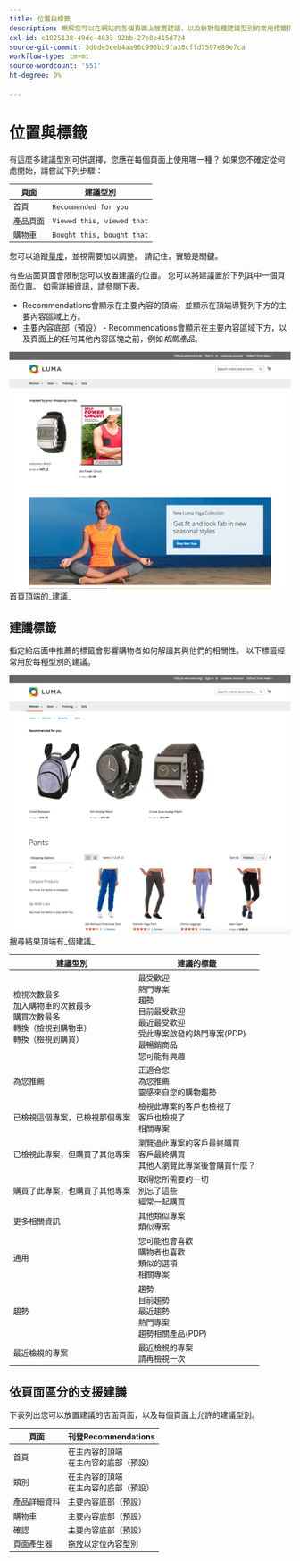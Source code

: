 ```yaml
---
title: 位置與標籤
description: 瞭解您可以在網站的各個頁面上放置建議，以及針對每種建議型別的常用標籤提供建議。
exl-id: e1025138-49dc-4833-92bb-27e8e415d724
source-git-commit: 3d0de3eeb4aa96c996bc9fa38cffd7597e89e7ca
workflow-type: tm+mt
source-wordcount: '551'
ht-degree: 0%

---
```


# 位置與標籤

有這麼多建議型別可供選擇，您應在每個頁面上使用哪一種？ 如果您不確定從何處開始，請嘗試下列步驟：

| 頁面 | 建議型別 |
|---|---|
| 首頁 | `Recommended for you` |
| 產品頁面 | `Viewed this, viewed that` |
| 購物車 | `Bought this, bought that` |

您可以追蹤[量度](workspace.md)，並視需要加以調整。 請記住，實驗是關鍵。

有些店面頁面會限制您可以放置建議的位置。 您可以將建議置於下列其中一個頁面位置。 如需詳細資訊，請參閱下表。

- Recommendations會顯示在主要內容的頂端，並顯示在頂端導覽列下方的主要內容區域上方。
- 主要內容底部（預設） - Recommendations會顯示在主要內容區域下方，以及頁面上的任何其他內容區塊之前，例如&#x200B;_相關產品_。

![建議位置](assets/storefront-home-page-top.png)
首頁頂端的_建議_

## 建議標籤

指定給店面中推薦的標籤會影響購物者如何解讀其與他們的相關性。 以下標籤經常用於每種型別的建議。

![建議位置](assets/storefront-search-results-top.png)
搜尋結果頂端有_個建議_

| 建議型別 | 建議的標籤 |
|---|---|
| 檢視次數最多<br>加入購物車的次數最多<br>購買次數最多<br>轉換（檢視到購物車）<br>轉換（檢視到購買） | 最受歡迎<br>熱門專案<br>趨勢<br>目前最受歡迎<br>最近最受歡迎<br>受此專案啟發的熱門專案(PDP)<br>最暢銷商品<br>您可能有興趣 |
| 為您推薦 | 正適合您<br>為您推薦<br>靈感來自您的購物趨勢 |
| 已檢視這個專案，已檢視那個專案 | 檢視此專案的客戶也檢視了<br>客戶也檢視了<br>相關專案 |
| 已檢視此專案，但購買了其他專案 | 瀏覽過此專案的客戶最終購買<br>客戶最終購買<br>其他人瀏覽此專案後會購買什麼？ |
| 購買了此專案，也購買了其他專案 | 取得您所需要的一切<br>別忘了這些<br>經常一起購買 |
| 更多相關資訊 | 其他類似專案<br>類似專案 |
| 通用 | 您可能也會喜歡<br>購物者也喜歡<br>類似的選項<br>相關專案 |
| 趨勢 | 趨勢<br>目前趨勢<br>最近趨勢<br>熱門專案<br>趨勢相關產品(PDP) |
| 最近檢視的專案 | 最近檢視的專案<br>請再檢視一次 |

## 依頁面區分的支援建議

下表列出您可以放置建議的店面頁面，以及每個頁面上允許的建議型別。

| 頁面 | 刊登Recommendations |
|---|---|
| 首頁 | 在主內容的頂端<br>在主內容的底部（預設） | 檢視次數最多<br>購買次數最多<br>加入購物車次數最多<br>為您推薦<br>趨勢分析 |
| 類別 | 在主內容的頂端<br>在主內容的底部（預設） | 檢視次數最多<br>購買次數最多<br>加入購物車次數最多<br>為您推薦<br>趨勢分析 |
| 產品詳細資料 | 主要內容底部（預設） | 檢視次數最多<br>購買次數最多<br>加入購物車次數最多<br>檢視此專案、檢視專案<br>檢視此專案、購買專案<br>購買此專案、購買專案<br>類似專案<br>趨勢<br>視覺相似度 |
| 購物車 | 主要內容底部（預設） | 檢視次數最多<br>購買次數最多<br>加入購物車次數最多<br>檢視此專案，檢視的專案<br>檢視此專案，購買此專案<br>購買此專案，購買其他<br>類似專案<br>趨勢分析 |
| 確認 | 主要內容底部（預設） | 檢視次數最多<br>購買次數最多<br>加入購物車次數最多<br>檢視此專案，檢視的專案<br>檢視此專案，購買此專案<br>購買此專案，購買其他<br>類似專案<br>趨勢分析 |
| 頁面產生器 | [拖放](https://experienceleague.adobe.com/docs/commerce-admin/page-builder/add-content/recommendations.html)以定位內容型別 | 檢視次數最多<br>購買次數最多<br>加入購物車次數最多<br>為您推薦<br>趨勢分析 |
